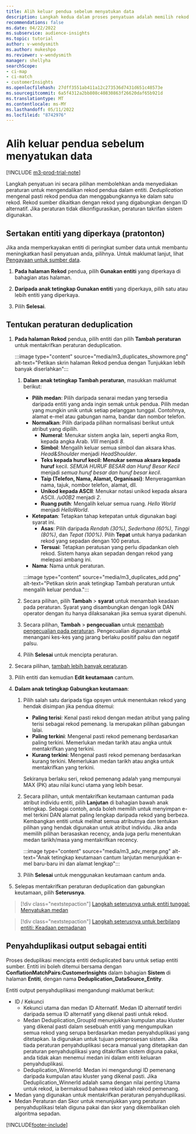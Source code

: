 ```yaml
---
title: Alih keluar pendua sebelum menyatukan data
description: Langkah kedua dalam proses penyatuan adalah memilih rekod mana yang perlu disimpan apabila pendua ditemui.
recommendations: false
ms.date: 04/22/2022
ms.subservice: audience-insights
ms.topic: tutorial
author: v-wendysmith
ms.author: mukeshpo
ms.reviewer: v-wendysmith
manager: shellyha
searchScope:
- ci-map
- ci-match
- customerInsights
ms.openlocfilehash: 27dff3551ab411a12c273536d7431d651c48573e
ms.sourcegitcommit: 6a5f4312a2bb808c40830863f26620daf65b921d
ms.translationtype: MT
ms.contentlocale: ms-MY
ms.lasthandoff: 05/11/2022
ms.locfileid: "8742976"
---
```

# <a name="remove-duplicates-before-unifying-data"></a>Alih keluar pendua sebelum menyatukan data

[!INCLUDE [m3-prod-trial-note](includes/m3-prod-trial-note.md)]

Langkah penyatuan ini secara pilihan membolehkan anda menyediakan peraturan untuk mengendalikan rekod pendua dalam entiti. *Deduplication* mengenal pasti rekod pendua dan menggabungkannya ke dalam satu rekod. Rekod sumber dikaitkan dengan rekod yang digabungkan dengan ID alternatif. Jika peraturan tidak dikonfigurasikan, peraturan takrifan sistem digunakan.

## <a name="include-enriched-entities-preview"></a>Sertakan entiti yang diperkaya (pratonton)

Jika anda memperkayakan entiti di peringkat sumber data untuk membantu meningkatkan hasil penyatuan anda, pilihnya. Untuk maklumat lanjut, lihat [Pengayaan untuk sumber data](data-sources-enrichment.md).

1. **Pada halaman Rekod** pendua, pilih **Gunakan entiti** yang diperkaya di bahagian atas halaman.

1. **Daripada anak tetingkap Gunakan entiti** yang diperkaya, pilih satu atau lebih entiti yang diperkaya.

1. Pilih **Selesai**.

## <a name="define-deduplication-rules"></a>Tentukan peraturan deduplication

1. **Pada halaman Rekod** pendua, pilih entiti dan pilih **Tambah peraturan** untuk mentakrifkan peraturan deduplication.

   :::image type="content" source="media/m3_duplicates_showmore.png" alt-text="Petikan skrin halaman Rekod pendua dengan Tunjukkan lebih banyak diserlahkan":::

   1. **Dalam anak tetingkap Tambah peraturan**, masukkan maklumat berikut:
      - **Pilih medan**: Pilih daripada senarai medan yang tersedia daripada entiti yang anda ingin semak untuk pendua. Pilih medan yang mungkin unik untuk setiap pelanggan tunggal. Contohnya, alamat e-mel atau gabungan nama, bandar dan nombor telefon.
      - **Normalkan**: Pilih daripada pilihan normalisasi berikut untuk atribut yang dipilih.
        - **Numeral**: Menukar sistem angka lain, seperti angka Rom, kepada angka Arab. *VIII* menjadi *8*.
        - **Simbol**: Mengalih keluar semua simbol dan aksara khas. *Head&Shoulder* menjadi *HeadShoulder*.
        - **Teks kepada huruf kecil: Menukar semua aksara kepada huruf** kecil. *SEMUA HURUF BESAR dan Huruf Besar Kecil* menjadi *semua huruf besar dan huruf besar kecil*.
        - **Taip (Telefon, Nama, Alamat, Organisasi)**: Menyeragamkan nama, tajuk, nombor telefon, alamat, dll.
        - **Unikod kepada ASCII**: Menukar notasi unikod kepada aksara ASCII. */u00B2* menjadi *2*.
        - **Ruang putih**: Mengalih keluar semua ruang. *Hello World* menjadi *HelloWorld*.
      - **Ketepatan**: Tetapkan tahap ketepatan untuk digunakan bagi syarat ini.
        - **Asas**: Pilih daripada *Rendah (30%)*, *Sederhana (60%)*, *Tinggi (80%)*, dan *Tepat (100%)*. Pilih **Tepat** untuk hanya padankan rekod yang sepadan dengan 100 peratus.
        - **Tersuai**: Tetapkan peratusan yang perlu dipadankan oleh rekod. Sistem hanya akan sepadan dengan rekod yang melepasi ambang ini.
      - **Nama**: Nama untuk peraturan.

      :::image type="content" source="media/m3_duplicates_add.png" alt-text="Petikan skrin anak tetingkap Tambah peraturan untuk mengalih keluar pendua.":::

   1. Secara pilihan, pilih **Tambah** > **syarat** untuk menambah keadaan pada peraturan. Syarat yang disambungkan dengan logik DAN operator dengan itu hanya dilaksanakan jika semua syarat dipenuhi.

   1. Secara pilihan, **Tambah** > **pengecualian** untuk [menambah pengecualian pada peraturan](match-entities.md#add-exceptions-to-a-rule). Pengecualian digunakan untuk menangani kes-kes yang jarang berlaku positif palsu dan negatif palsu.

   1. Pilih **Selesai** untuk mencipta peraturan.

1. Secara pilihan, [tambah lebih banyak peraturan](#define-deduplication-rules).

1. Pilih entiti dan kemudian **Edit keutamaan** cantum.

1. **Dalam anak tetingkap Gabungkan keutamaan**:
   1. Pilih salah satu daripada tiga opsyen untuk menentukan rekod yang hendak disimpan jika pendua ditemui:
      - **Paling terisi**: Kenal pasti rekod dengan medan atribut yang paling terisi sebagai rekod pemenang. Ia merupakan pilihan gabungan lalai.
      - **Paling terkini**: Mengenal pasti rekod pemenang berdasarkan paling terkini. Memerlukan medan tarikh atau angka untuk mentakrifkan yang terkini.
      - **Kurang terkini**: Mengenal pasti rekod pemenang berdasarkan kurang terkini. Memerlukan medan tarikh atau angka untuk mentakrifkan yang terkini.
      
      Sekiranya berlaku seri, rekod pemenang adalah yang mempunyai MAX (PK) atau nilai kunci utama yang lebih besar.
      
   1. Secara pilihan, untuk mentakrifkan keutamaan cantuman pada atribut individu entiti, pilih **Lanjutan** di bahagian bawah anak tetingkap. Sebagai contoh, anda boleh memilih untuk menyimpan e-mel terkini DAN alamat paling lengkap daripada rekod yang berbeza. Kembangkan entiti untuk melihat semua atributnya dan tentukan pilihan yang hendak digunakan untuk atribut individu. Jika anda memilih pilihan berasaskan recency, anda juga perlu menentukan medan tarikh/masa yang mentakrifkan recency.

      :::image type="content" source="media/m3_adv_merge.png" alt-text="Anak tetingkap keutamaan cantum lanjutan menunjukkan e-mel baru-baru ini dan alamat lengkap":::

   1. Pilih **Selesai** untuk menggunakan keutamaan cantum anda.

1. Selepas mentakrifkan peraturan deduplication dan gabungkan keutamaan, pilih **Seterusnya**.
  
> [!div class="nextstepaction"]
> [Langkah seterusnya untuk entiti tunggal: Menyatukan medan](merge-entities.md)

> [!div class="nextstepaction"]
> [Langkah seterusnya untuk berbilang entiti: Keadaan pemadanan](match-entities.md)

## <a name="deduplication-output-as-an-entity"></a>Penyahduplikasi output sebagai entiti

Proses deduplikasi mencipta entiti deduplicated baru untuk setiap entiti sumber. Entiti ini boleh ditemui bersama dengan **ConflationMatchPairs:CustomerInsights** dalam bahagian **Sistem** di halaman **Entiti**, dengan nama **Deduplication_DataSource_Entity**.

Entiti output penyahduplikasi mengandungi maklumat berikut:

- ID / Kekunci
  - Kekunci utama dan medan ID Alternatif. Medan ID alternatif terdiri daripada semua ID alternatif yang dikenal pasti untuk rekod.
  - Medan Deduplication_GroupId menunjukkan kumpulan atau kluster yang dikenal pasti dalam sesebuah entiti yang mengumpulkan semua rekod yang serupa berdasarkan medan penyahduplikasi yang ditetapkan. Ia digunakan untuk tujuan pemprosesan sistem. Jika tiada peraturan penyahduplikasi secara manual yang ditetapkan dan peraturan penyahduplikasi yang ditakrifkan sistem diguna pakai, anda tidak akan menemui medan ini dalam entiti keluaran penyahduplikasi.
  - Deduplication_WinnerId: Medan ini mengandungi ID pemenang daripada kumpulan atau kluster yang dikenal pasti. Jika Deduplication_WinnerId adalah sama dengan nilai penting Utama untuk rekod, ia bermaksud bahawa rekod ialah rekod pemenang.
- Medan yang digunakan untuk mentakrifkan peraturan penyahduplikasi.
- Medan Peraturan dan Skor untuk menunjukkan yang peraturan penyahduplikasi telah diguna pakai dan skor yang dikembalikan oleh algoritma sepadan.

[!INCLUDE[footer-include](includes/footer-banner.md)]
